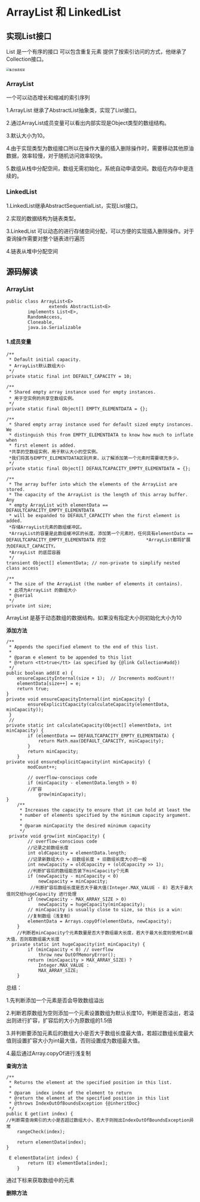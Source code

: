 # ArrayList 和 LinkedList 

## 实现List接口

List 是一个有序的接口 可以包含重复元素 提供了按索引访问的方式，他继承了Collection接口。

<img src="/Users/miaozhiqiang/Desktop/集合链表框架.png" alt="集合链表框架" style="zoom:50%;" />



### ArrayList

一个可以动态增长和缩减的索引序列



1.ArrayList 继承了AbstractList抽象类，实现了List接口。

2.通过ArrayList成员变量可以看出内部实现是Object类型的数组结构。

3.默认大小为10。

4.由于实现类型为数组接口所以在操作大量的插入删除操作时，需要移动其他原油数据，效率较慢，对于随机访问效率较快。

5.数组从栈中分配空间，数组无需初始化，系统自动申请空间。数组在内存中是连续的。



### LinkedList

1.LinkedList继承AbstractSequentialList，实现List接口。

2.实现的数据结构为链表类型。

3.LinkedList 可以动态的进行存储空间分配，可以方便的实现插入删除操作。对于查询操作需要对整个链表进行遍历

4.链表从堆中分配空间

## 源码解读

### ArrayList

```
public class ArrayList<E> 
				extends AbstractList<E>
        implements List<E>, 
        RandomAccess,
        Cloneable, 
        java.io.Serializable
```

#### 1.成员变量





```
/**
 * Default initial capacity.
 * ArrayList默认数组大小
 */
private static final int DEFAULT_CAPACITY = 10;

/**
 * Shared empty array instance used for empty instances.
 * 用于空实例的共享空数组实例。
 */
private static final Object[] EMPTY_ELEMENTDATA = {};

/**
 * Shared empty array instance used for default sized empty instances. We
 * distinguish this from EMPTY_ELEMENTDATA to know how much to inflate when
 * first element is added.
 *共享的空数组实例，用于默认大小的空实例。
 *我们将其与EMPTY_ELEMENTDATA区别开来，以了解添加第一个元素时需要填充多少。
 */
private static final Object[] DEFAULTCAPACITY_EMPTY_ELEMENTDATA = {};

/**
 * The array buffer into which the elements of the ArrayList are stored.
 * The capacity of the ArrayList is the length of this array buffer. Any
 * empty ArrayList with elementData == DEFAULTCAPACITY_EMPTY_ELEMENTDATA
 * will be expanded to DEFAULT_CAPACITY when the first element is added.
 *存储ArrayList元素的数组缓冲区。 
 *ArrayList的容量是此数组缓冲区的长度。添加第一个元素时，任何具有elementData == DEFAULTCAPACITY_EMPTY_ELEMENTDATA 的空            	*ArrayList都将扩展为DEFAULT_CAPACITY。
 *ArrayList 的底层容器
 */
transient Object[] elementData; // non-private to simplify nested class access

/**
 * The size of the ArrayList (the number of elements it contains).
 * 此项为ArrayList 的数组大小
 * @serial
 */
private int size;
```

ArrayList 是基于动态数组的数据结构。如果没有指定大小则初始化大小为10 



**添加方法**

```
/**
 * Appends the specified element to the end of this list.
 *
 * @param e element to be appended to this list
 * @return <tt>true</tt> (as specified by {@link Collection#add})
 */
public boolean add(E e) {
    ensureCapacityInternal(size + 1);  // Increments modCount!!
    elementData[size++] = e;
    return true;
}
private void ensureCapacityInternal(int minCapacity) {
        ensureExplicitCapacity(calculateCapacity(elementData, minCapacity));
 }
 //
private static int calculateCapacity(Object[] elementData, int minCapacity) {
        if (elementData == DEFAULTCAPACITY_EMPTY_ELEMENTDATA) {
            return Math.max(DEFAULT_CAPACITY, minCapacity);
        }
        return minCapacity;
    }
private void ensureExplicitCapacity(int minCapacity) {
        modCount++;

        // overflow-conscious code
        if (minCapacity - elementData.length > 0)
        //扩容
            grow(minCapacity);
}
	/**
     * Increases the capacity to ensure that it can hold at least the
     * number of elements specified by the minimum capacity argument.
     *
     * @param minCapacity the desired minimum capacity
     */
 private void grow(int minCapacity) {
        // overflow-conscious code
        //记录之前数组长度
        int oldCapacity = elementData.length;
        //记录新数组大小 = 旧数组长度 + 旧数组长度大小的一般
        int newCapacity = oldCapacity + (oldCapacity >> 1);
        //判断扩容后的数组能否装下minCapacity个元素
        if (newCapacity - minCapacity < 0)
            newCapacity = minCapacity;
         //判断扩容后数组长度是否大于最大值(Integer.MAX_VALUE - 8) 若大于最大值则交给hugeCapacity 进行处理
        if (newCapacity - MAX_ARRAY_SIZE > 0)
            newCapacity = hugeCapacity(minCapacity);
        // minCapacity is usually close to size, so this is a win:
        //复制数组（浅复制）
        elementData = Arrays.copyOf(elementData, newCapacity);
    }
    //判断若minCapacity个元素数量是否大于数组最大长度，若大于最大长度则使用Int最大值，否则取数组最大长度 
  private static int hugeCapacity(int minCapacity) {
        if (minCapacity < 0) // overflow
            throw new OutOfMemoryError();
        return (minCapacity > MAX_ARRAY_SIZE) ?
            Integer.MAX_VALUE :
            MAX_ARRAY_SIZE;
    }
```

总结：

1.先判断添加一个元素是否会导致数组溢出

2.判断若原数组为空则添加一个元素设置数组为默认长度10，判断是否溢出，若溢出则进行扩容，扩容后的大小为原数组的1.5倍

3.并判断要添加元素后的数组大小是否大于数组长度最大值，若超过数组长度最大值则设置扩容大小为int最大值，否则设置成为数组最大值。

4.最后通过Array.copyOf进行浅复制

**查询方法**

```
/**
 * Returns the element at the specified position in this list.
 *
 * @param  index index of the element to return
 * @return the element at the specified position in this list
 * @throws IndexOutOfBoundsException {@inheritDoc}
 */
public E get(int index) {
//判断需查询索引的大小是否超过数组大小，若大于则抛出IndexOutOfBoundsException异常
    rangeCheck(index);

    return elementData(index);
}

 E elementData(int index) {
        return (E) elementData[index];
    }
```

通过下标来获取数组中的元素

**删除方法**

